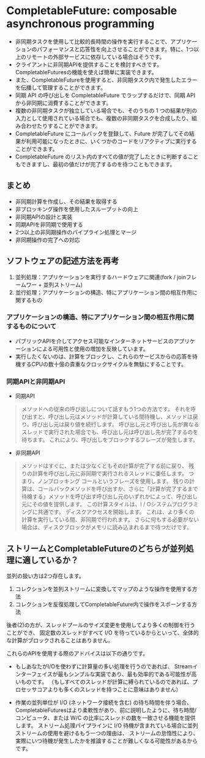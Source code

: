 # CompletableFuture: composable asynchronous programming
- 非同期タスクを使用して比較的長時間の操作を実行することで、アプリケーションのパフォーマンスと応答性を向上させることができます。特に、1つ以上のリモートの外部サービスに依存している場合はそうです。
- クライアントに非同期APIを提供することを検討すべきです。CompletableFuturesの機能を使えば簡単に実装できます。
- また、CompletableFutureを使用すると、非同期タスク内で発生したエラーを伝播して管理することができます。
- 同期 API の呼び出しを CompletableFuture でラップするだけで、同期 API から非同期に消費することができます。
- 複数の非同期タスクが独立している場合でも、そのうちの 1 つの結果が別の入力として使用されている場合でも、複数の非同期タスクを合成したり、組み合わせたりすることができます。
- CompletableFuture にコールバックを登録して、Future が完了してその結果が利用可能になったときに、いくつかのコードをリアクティブに実行することができます。
- CompletableFuture のリスト内のすべての値が完了したときに判断することもできますし、最初の値だけが完了するのを待つこともできます。

## まとめ
- 非同期計算を作成し、その結果を取得する
- 非ブロッキング操作を使用したスループットの向上
- 非同期APIの設計と実装
- 同期APIを非同期で使用する
- 2つ以上の非同期操作のパイプライン処理とマージ
- 非同期操作の完了への対応


## ソフトウェアの記述方法を再考
1. 並列処理：アプリケーションを実行するハードウェアに関連(fork / joinフレームワー + 並列ストリーム)
2. 並行処理；アプリケーションの構造、特にアプリケーション間の相互作用に関するもの

### アプリケーションの構造、特にアプリケーション間の相互作用に関するものについて
- パブリックAPIを介してアクセス可能なインターネットサービスのアプリケーションによる可用性と使用の増加を反映しています。
- 実行したくないのは、計算をブロックし、これらのサービスからの応答を待機するCPUの数十億の貴重なクロックサイクルを無駄にすることです。

### 同期APIと非同期API
- 同期API
>メソッドへの従来の呼び出しについて話すもう1つの方法です。
それを呼び出すと、呼び出し元はメソッドが計算している間待機し、メソッドは戻り、呼び出し元は戻り値を続行します。
呼び出し元と呼び出し先が異なるスレッドで実行された場合でも、呼び出し元は呼び出し先が完了するのを待ちます。
これにより、呼び出しをブロックするフレーズが発生します。

- 非同期API
>メソッドはすぐに、または少なくともその計算が完了する前に戻り、
残りの計算を呼び出し元に非同期で実行されるスレッドに委任します。
つまり、ノンブロッキング コールというフレーズを使用します。
残りの計算は、コールバックメソッドを呼び出すか、さらに「計算が完了するまで待機する」メソッドを呼び出す呼び出し元のいずれかによって、呼び出し元にその値を提供します。
この計算スタイルは、I / Oシステムプログラミングに共通です。
ディスクアクセスを開始します。
これは、より多くの計算を実行している間、非同期で行われます。
さらに何もする必要がない場合は、ディスクブロックがメモリに読み込まれるまで待つだけです。


## ストリームとCompletableFutureのどちらが並列処理に適しているか？
並列の扱い方は2つ存在します。
1. コレクションを並列ストリームに変換してマップのような操作を使用する方法
2. コレクションを反復処理してCompletableFuture内で操作をスポーンする方法

後者(2)の方が、スレッドプールのサイズ変更を使用してより多くの制御を行うことができ、
固定数のスレッドがすべて I/O を待っているからといって、全体的な計算がブロックされることはありません。

これらのAPIを使用する際のアドバイスは以下の通りです。

- もしあなたがI/Oを使わずに計算量の多い処理を行うのであれば、
Streamインターフェイスが最もシンプルな実装であり、最も効率的である可能性が高いものです。
（もしすべてのスレッドが計算に縛られているのであれば、プロセッサコアよりも多くのスレッドを持つことに意味はありません）

- 作業の並列単位が I/O (ネットワーク接続を含む) の待ち時間を伴う場合、
CompletableFuturesはより柔軟性があり、前に説明したように、待ち時間/コンピュータ、または W/C の比率にスレッドの数を一致させる機能を提供します。
ストリーム処理パイプラインに I/O 待機が含まれている場合に並列ストリームの使用を避けるもう一つの理由は、
ストリームの怠惰性により、実際にいつ待機が発生したかを推論することが難しくなる可能性があるからです。

